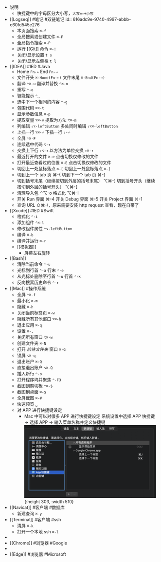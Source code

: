 - 说明
	- 快捷键中的字母区分大小写，``大写=⇧+小写``
- [[Logseq]] #笔记 #双链笔记
  id:: 616adc9e-9740-4997-abbb-c60fd545e276
	- 本页面搜索 `⌘-f`
	- 全局搜索或创建文件 `⌘-F`
	- 全局指令搜索 `⌘-P`
	- 运行 [[Git]] 命令 `⌘-!`
	- 关闭/显示设置 `t s`
	- 关闭/显示左侧栏 `t l`
- [[IDEA]] #IED #Java
	- Home  `Fn-←` End  `Fn-→`
	- 文件开头  `⌘-Home(Fn-←)`  文件末尾  `⌘-End(Fn-→)`
	- 翻译  `⌃⌘-u` 翻译并替换  `⌃⌘-o`
	- 重写    `⌃-o`
	- 智能提示  `⌃␣`
	- 选中下一个相同的内容  `⌃-g`
	- 包围代码  `⌘⌥-t`
	- 显示参数信息  `⌘-p`
	- 提取变量  `⌥⌘-v` 提取为方法  `⌥⌘-m`
	- 列编辑  `⇧⌥-leftButton` 多处同时编辑  `⇧⌥⌘-leftButton`
	- 上插一行  `⌥⌘-⏎`  下插一行  `⇧-⏎`
	- 全屏 `⌃⌘-F`
	- 连续选中代码 `⌥-↑`
	- 交换上下行 `⇧⌥-↑` 以方法为单位交换    `⇧⌘-↑`
	- 最近打开的文件 `⌘-e` 点击切换仅修改的文件
	- 打开最近查看过的位置 `⌘-E` 点击切换仅修改的文件
	- 切回上一处鼠标落点 `⌘-[` 切回上一处鼠标落点 `⌘-]`
	- 切到上一个 tab 页 ⌘-{ 切到下一个 tab 页 ⌘-}
	- 切到括号末尾（继续按切到外层的括号末尾） ⌥⌘-]
	      切到括号开头（继续按切到外层的括号开头） ⌥⌘-[
	- 清理导入包 ⌃⌥-o
	      格式化 ⌥⌘-l
	- 开关 Run 界面    ⌘-4
	      开关 Debug 界面    ⌘-5
	      开关 Project 界面    ⌘-1
	- 查询 URL ⇧⌘-\，原来需要安装 http request 查看，现在自带了
- [[Xcode]] #IED #Swift
	- 格式化 `⌃-i`
	- 添加组件 `⌃⌘-l`
	- 修改组件属性 `⌃⌥-leftButton`
	- 编译 `⌘-b`
	- 编译并运行 `⌘-r`
	- [[模拟器]]
		- 屏幕左右旋转
- [[Bash]]
	- 清除当前命令 `⌃-u`
	- 光标到行首 `⌃-a` 行末 `⌃-e`
	- 从光标处删除至行首 `⌃-u` 行首 `⌃-k`
	- 反向搜索历史命令 `⌃-r`
- [[Mac]] #操作系统
	- 全屏 `⌃⌘-f`
	- 最小化 `⌘-m`
	- 隐藏 `⌘-h`
	- 关闭当前标签页 `⌘-w`
	- 隐藏所有其他窗口 `⌥⌘-h`
	- 退出应用 `⌘-q`
	- 设置 `⌘-,`
	- 关闭所有窗口 `⌥⌘-w`
	- 创建文件夹 `⌘-N`
	- 打开 *前往文件夹* 窗口 `⌘-G`
	- 锁屏 `⌥⌘-q`
	- 退出账户 `⌘-Q`
	- 直接退出账户 `⌥⌘-Q`
	- 插入新行 `⌃-o`
	- 打开程序坞并聚焦 `⌃-F3`
	- 截图到剪切板 `⌃⌘-$`
	- 截图到桌面 `⌘-$`
	- 全屏截图 `⌘-#`
	- 快速预览 `␣`
	- 对 APP 进行快捷键设定
		- Mac 中可以对很多 APP 进行快捷键设定
		  系统设置中选择 APP 快捷键 -> 选择 APP -> 输入菜单名称并定义快捷键
		  ![image.png](../assets/image_1634451919807_0.png){:height 303, :width 510}
- [[Navicat]] #客户端 #数据库
	- 新建查询 `⌘-y`
- [[Terminal]] #客户端 #ssh
	- 清屏 `⌘-k`
	- 打开一个本地 ssh `⌘-l`
-
- [[Chrome]] #浏览器 #Google
-
- [[Edge]] #浏览器 #Microsoft